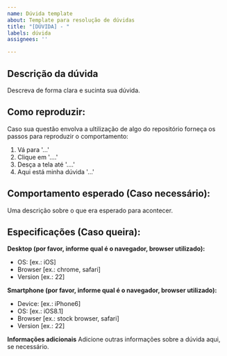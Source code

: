 ```yaml
---
name: Dúvida template
about: Template para resolução de dúvidas
title: "[DÚVIDA] - "
labels: dúvida
assignees: ''

---
```


## Descrição da dúvida
Descreva de forma clara e sucinta sua dúvida.

## Como reproduzir:
Caso sua questão envolva a ultilização de algo do repositório forneça os passos para reproduzir o comportamento:
1. Vá para '...'
2. Clique em '....'
3. Desça a tela até '....'
4. Aqui está minha dúvida '...'

## Comportamento esperado (Caso necessário):
Uma descrição sobre o que era esperado para acontecer.

## Especificações (Caso queira):
**Desktop (por favor, informe qual é o navegador, browser utilizado):**
 - OS: [ex.: iOS]
 - Browser [ex.: chrome, safari]
 - Version [ex.: 22]

**Smartphone (por favor, informe qual é o navegador, browser utilizado):**
 - Device: [ex.: iPhone6]
 - OS: [ex.: iOS8.1]
 - Browser [ex.: stock browser, safari]
 - Version [ex.: 22]

**Informações adicionais**
Adicione outras informações sobre a dúvida aqui, se necessário.
